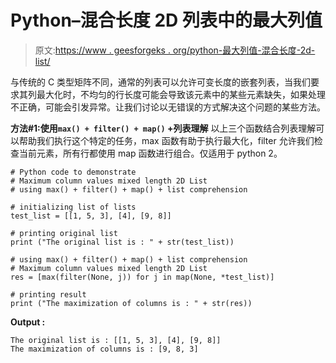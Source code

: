 # Python–混合长度 2D 列表中的最大列值

> 原文:[https://www . geesforgeks . org/python-最大列值-混合长度-2d-list/](https://www.geeksforgeeks.org/python-maximum-column-values-in-mixed-length-2d-list/)

与传统的 C 类型矩阵不同，通常的列表可以允许可变长度的嵌套列表，当我们要求其列最大化时，不均匀的行长度可能会导致该元素中的某些元素缺失，如果处理不正确，可能会引发异常。让我们讨论以无错误的方式解决这个问题的某些方法。

**方法#1:使用`max() + filter() + map()` +列表理解**
以上三个函数结合列表理解可以帮助我们执行这个特定的任务，max 函数有助于执行最大化，filter 允许我们检查当前元素，所有行都使用 map 函数进行组合。仅适用于 python 2。

```
# Python code to demonstrate 
# Maximum column values mixed length 2D List
# using max() + filter() + map() + list comprehension

# initializing list of lists
test_list = [[1, 5, 3], [4], [9, 8]]

# printing original list 
print ("The original list is : " + str(test_list))

# using max() + filter() + map() + list comprehension
# Maximum column values mixed length 2D List
res = [max(filter(None, j)) for j in map(None, *test_list)]

# printing result
print ("The maximization of columns is : " + str(res))
```

**Output :**

```
The original list is : [[1, 5, 3], [4], [9, 8]]
The maximization of columns is : [9, 8, 3]

```